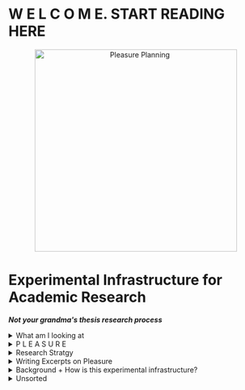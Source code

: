 # W E L C O M E. START READING HERE 

<p align="center"><img alt="Pleasure Planning" src="https://user-images.githubusercontent.com/34726888/163224100-940fcf9e-c267-498f-8417-932e645f3ccf.png" width="400" /></p>

# Experimental Infrastructure for Academic Research 
**_Not your grandma's thesis research process_**

<details> 
<summary> What am I looking at </summary>
  

  ### What am I looking at?
1. A proposal for an alternative to a traditional thesis research process which includes
    * A map of people I want to read (**alternative to Literature Review**)
    * A facilitation guide for **Pleasure Mapping**
  
2. Some initial thoughts about my intended research topic: pleasure and urban planning which includes
    * Ideas I'm Interested in Exploring
    * Writing Excerpts exploring pleasure

3. Some thoughts on how this is infrastructure

 ```
\|/          (__)    
     `\------(oo)
       ||    (__)
       ||w--||     \|/
   \|/
  
 ```
  
</details>

<details> 
  <summary> P L E A S U R E </summary>
  
  dsaf
  
  
  
   ```
\|/          (__)    
     `\------(oo)
       ||    (__)
       ||w--||     \|/
   \|/
  
 ```
  </details>
  
<details> 
<summary> Research Stratgy </summary>
  
```
  Working On It! Check Back Soon. 
                                \\\\\\\
                            \\\\\\\\\\\\
                          \\\\\\\\\\\\\\\
  -----------,-|           |C>   // )\\\\|
           ,','|          /    || ,'/////|
---------,','  |         (,    ||   /////       
         ||    |          \\  ||||//''''|
         ||    |           |||||||     _|
         ||    |______      `````\____/ \
         ||    |     ,|         _/_____/ \
         ||  ,'    ,' |        /          |
         ||,'    ,'   |       |         \  |
_________|/    ,'     |      /           | |
_____________,'      ,',_____|      |    | |
             |     ,','      |      |    | |
             |   ,','    ____|_____/    /  |
             | ,','  __/ |             /   |
_____________|','   ///_/-------------/   |
              |===========,'
  ```
  <details> 
  
    
  <summary> Literature Review Adjacent </summary>
   
 ![image](https://user-images.githubusercontent.com/34726888/163025688-c885a776-0ce5-42c8-90d7-ecf0a43b96ab.png)
  
  </details>
  
  <details> 
  <summary> Ideas I want to explore  </summary>
  
</details>

  
<details> 
  <summary> Pleasure Mapping </summary>
  
</details>
</details>
</details>
 
<details> 
###  <summary> Writing Excerpts on Pleasure </summary>
  
</details>

<details> 
  <summary> Background + How is this experimental infrastructure? </summary>   
..   
  
 *"Dont write the only thesis you can write. Write the thesis that only you can write. --Umberto Echo*  
  
About four weeks ago around fifteen MUPs sat on the floor of 7 Sumner. The group was coming together after having broken off into small discussion groups as part of a student-led design charette to discuss frustrations with MUP Core Studio. After a representative from each group had presented takeaways from their presvious disucssions, someone offered a topic for discussion that had come through the critiques. *Production Culture*. The idea was that what we were contending with is a culture at the GSD (and in society generally) that has chosen to prioritize deliverables over learning. Instead of the core of our education being in service to our desired learning outcomes, we felt that our learning was being treated as a secondary objective in the process to create tangible deliverables. 

This idea of Production Culture has stuck with me over the last few weeks. In this assignment, I have been trying to think about how Production Culture applies to the MUP thesis process that I am about to begin. 


Ways that a masters thesis can be considered a success  

     1. It wins academic awards
     2. It is published in a journal 
     3. It is cited by other academics
     4. It helps the writer get into a phD program (or other job)
     5. The writer spent a lot of time thinking about exactly what they want to think about
     6. The writer learns something they care about while writing it

Pitfalls

      1. A process where you write your argument, then search for materials that support your argument
      2. A process where you get stuck writing about something that doesn't interest you. 
      3. A process that when time gets crunched, what is sacrificed is the substance while the "making it look neat/tidy" is treated as the non-negotiable neccesity
      
 
</details>

<details>
  <summary> Unsorted </summary>




## Arguments


**Arguments/Chapters:**

### Other Arguments
               
     --- Who the Hell is Making The Rules: Getting away from abstinence-only urban education
     --- Pleasure Positivity, What can urban planners learn from sex-educators. 




### Pleasure Mapping



### Production Culture
About four weeks ago around fifteen MUPs sat on the floor of 7 Sumner. The group was coming together after having broken off into small discussion groups as part of a student-led design charette to discuss frustrations with MUP Core Studio. After a representative from each group had presented takeaways from their presvious disucssions, someone offered a topic for discussion that had come through the critiques. *Production Culture*. The idea was that what we were contending with is a culture at the GSD (and in society generally) that has chosen to prioritize deliverables over learning. Instead of the core of our education being in service to our desired learning outcomes, we felt that our learning was being treated as a secondary objective in the process to create tangible deliverables. 

This idea of Production Culture has stuck with me over the last few weeks. In this assignment, I have been trying to think about how Production Culture applies to the MUP thesis process that I am about to begin. 


### Objectives
Ways that a masters thesis can be considered a success  

     1. It wins academic awards
     2. It is published in a journal 
     3. It is cited by other academics
     4. It helps the writer get into a phD program (or other job)
     5. The writer spent a lot of time thinking about exactly what they want to think about
     6. The writer learns something they care about while writing it


### Pitfalls

      1. A process where you write your argument, then search for materials that support your argument
      2. A process where you get stuck writing about something that doesn't interest you. 
      3. A process that when time gets crunched, what is sacrificed is the substance while the "making it look neat/tidy" is treated as the non-negotiable neccesity
      
 
 
 ----------------
      

I argue that the thesis itself is a relic of productivity culture. Research must be built around a deliverable object. 

I pose for this class. A class on experimental infrastructure a alternative to a literature review. 
Instead of identifying the sources I want to read to 

My belief is that if I identify who I want my teachers to be, the arguments and connections will emerge from there. 

Radical Situatedness: 
What do I want my education to be. 


The way that I want to frame this literature analysis is not 




Critique is not: 
Emphasis on Design

Problem is that when time is crunched, what is sacrificed is not specifications of the deliverable, but the intentionality and thought 

  
  </details>
